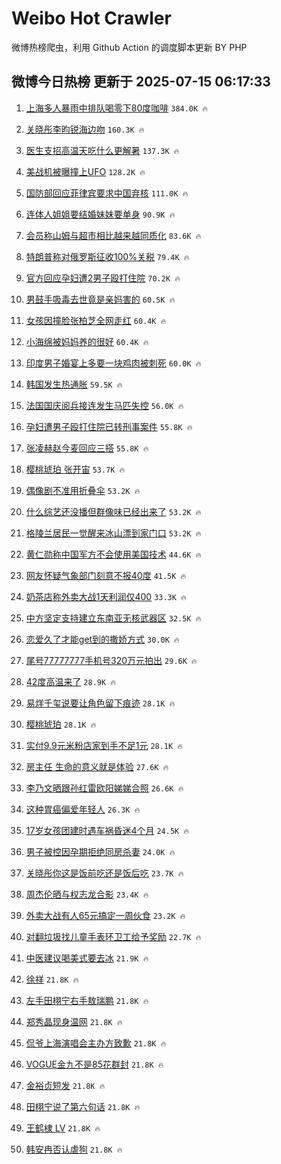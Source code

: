 # Weibo Hot Crawler 



微博热榜爬虫，利用 Github Action 的调度脚本更新 BY PHP 


## 微博今日热榜 更新于 2025-07-15 06:17:33 
1. [上海多人暴雨中排队喝零下80度咖啡](https://s.weibo.com/weibo?q=%23%E4%B8%8A%E6%B5%B7%E5%A4%9A%E4%BA%BA%E6%9A%B4%E9%9B%A8%E4%B8%AD%E6%8E%92%E9%98%9F%E5%96%9D%E9%9B%B6%E4%B8%8B80%E5%BA%A6%E5%92%96%E5%95%A1%23&t=31&band_rank=1&Refer=top) `384.0K 🔥` 

1. [关晓彤李昀锐海边吻](https://s.weibo.com/weibo?q=%23%E5%85%B3%E6%99%93%E5%BD%A4%E6%9D%8E%E6%98%80%E9%94%90%E6%B5%B7%E8%BE%B9%E5%90%BB%23&t=31&band_rank=2&Refer=top) `160.3K 🔥` 

1. [医生支招高温天吃什么更解暑](https://s.weibo.com/weibo?q=%23%E5%8C%BB%E7%94%9F%E6%94%AF%E6%8B%9B%E9%AB%98%E6%B8%A9%E5%A4%A9%E5%90%83%E4%BB%80%E4%B9%88%E6%9B%B4%E8%A7%A3%E6%9A%91%23&t=31&band_rank=3&Refer=top) `137.3K 🔥` 

1. [美战机被曝撞上UFO](https://s.weibo.com/weibo?q=%23%E7%BE%8E%E6%88%98%E6%9C%BA%E8%A2%AB%E6%9B%9D%E6%92%9E%E4%B8%8AUFO%23&t=31&band_rank=4&Refer=top) `128.2K 🔥` 

1. [国防部回应菲律宾要求中国弃核](https://s.weibo.com/weibo?q=%23%E5%9B%BD%E9%98%B2%E9%83%A8%E5%9B%9E%E5%BA%94%E8%8F%B2%E5%BE%8B%E5%AE%BE%E8%A6%81%E6%B1%82%E4%B8%AD%E5%9B%BD%E5%BC%83%E6%A0%B8%23&t=31&band_rank=5&Refer=top) `111.0K 🔥` 

1. [连体人姐姐要结婚妹妹要单身](https://s.weibo.com/weibo?q=%E8%BF%9E%E4%BD%93%E4%BA%BA%E5%A7%90%E5%A7%90%E8%A6%81%E7%BB%93%E5%A9%9A%E5%A6%B9%E5%A6%B9%E8%A6%81%E5%8D%95%E8%BA%AB&t=31&band_rank=6&Refer=top) `90.9K 🔥` 

1. [会员称山姆与超市相比越来越同质化](https://s.weibo.com/weibo?q=%23%E4%BC%9A%E5%91%98%E7%A7%B0%E5%B1%B1%E5%A7%86%E4%B8%8E%E8%B6%85%E5%B8%82%E7%9B%B8%E6%AF%94%E8%B6%8A%E6%9D%A5%E8%B6%8A%E5%90%8C%E8%B4%A8%E5%8C%96%23&t=31&band_rank=7&Refer=top) `83.6K 🔥` 

1. [特朗普称对俄罗斯征收100%关税](https://s.weibo.com/weibo?q=%23%E7%89%B9%E6%9C%97%E6%99%AE%E7%A7%B0%E5%AF%B9%E4%BF%84%E7%BD%97%E6%96%AF%E5%BE%81%E6%94%B6100%25%E5%85%B3%E7%A8%8E%23&t=31&band_rank=8&Refer=top) `79.4K 🔥` 

1. [官方回应孕妇遭2男子殴打住院](https://s.weibo.com/weibo?q=%23%E5%AE%98%E6%96%B9%E5%9B%9E%E5%BA%94%E5%AD%95%E5%A6%87%E9%81%AD2%E7%94%B7%E5%AD%90%E6%AE%B4%E6%89%93%E4%BD%8F%E9%99%A2%23&t=31&band_rank=9&Refer=top) `70.2K 🔥` 

1. [男鼓手吸毒去世竟是亲妈害的](https://s.weibo.com/weibo?q=%E7%94%B7%E9%BC%93%E6%89%8B%E5%90%B8%E6%AF%92%E5%8E%BB%E4%B8%96%E7%AB%9F%E6%98%AF%E4%BA%B2%E5%A6%88%E5%AE%B3%E7%9A%84&t=31&band_rank=10&Refer=top) `60.5K 🔥` 

1. [女孩因撞脸张柏芝全网走红](https://s.weibo.com/weibo?q=%23%E5%A5%B3%E5%AD%A9%E5%9B%A0%E6%92%9E%E8%84%B8%E5%BC%A0%E6%9F%8F%E8%8A%9D%E5%85%A8%E7%BD%91%E8%B5%B0%E7%BA%A2%23&t=31&band_rank=11&Refer=top) `60.4K 🔥` 

1. [小海绵被妈妈养的很好](https://s.weibo.com/weibo?q=%23%E5%B0%8F%E6%B5%B7%E7%BB%B5%E8%A2%AB%E5%A6%88%E5%A6%88%E5%85%BB%E7%9A%84%E5%BE%88%E5%A5%BD%23&t=31&band_rank=12&Refer=top) `60.4K 🔥` 

1. [印度男子婚宴上多要一块鸡肉被刺死](https://s.weibo.com/weibo?q=%23%E5%8D%B0%E5%BA%A6%E7%94%B7%E5%AD%90%E5%A9%9A%E5%AE%B4%E4%B8%8A%E5%A4%9A%E8%A6%81%E4%B8%80%E5%9D%97%E9%B8%A1%E8%82%89%E8%A2%AB%E5%88%BA%E6%AD%BB%23&t=31&band_rank=13&Refer=top) `60.0K 🔥` 

1. [韩国发生热通胀](https://s.weibo.com/weibo?q=%23%E9%9F%A9%E5%9B%BD%E5%8F%91%E7%94%9F%E7%83%AD%E9%80%9A%E8%83%80%23&t=31&band_rank=14&Refer=top) `59.5K 🔥` 

1. [法国国庆阅兵接连发生马匹失控](https://s.weibo.com/weibo?q=%23%E6%B3%95%E5%9B%BD%E5%9B%BD%E5%BA%86%E9%98%85%E5%85%B5%E6%8E%A5%E8%BF%9E%E5%8F%91%E7%94%9F%E9%A9%AC%E5%8C%B9%E5%A4%B1%E6%8E%A7%23&t=31&band_rank=15&Refer=top) `56.0K 🔥` 

1. [孕妇遭男子殴打住院已转刑事案件](https://s.weibo.com/weibo?q=%23%E5%AD%95%E5%A6%87%E9%81%AD%E7%94%B7%E5%AD%90%E6%AE%B4%E6%89%93%E4%BD%8F%E9%99%A2%E5%B7%B2%E8%BD%AC%E5%88%91%E4%BA%8B%E6%A1%88%E4%BB%B6%23&t=31&band_rank=16&Refer=top) `55.8K 🔥` 

1. [张凌赫赵今麦回应三搭](https://s.weibo.com/weibo?q=%23%E5%BC%A0%E5%87%8C%E8%B5%AB%E8%B5%B5%E4%BB%8A%E9%BA%A6%E5%9B%9E%E5%BA%94%E4%B8%89%E6%90%AD%23&t=31&band_rank=17&Refer=top) `55.8K 🔥` 

1. [樱桃琥珀 张开宙](https://s.weibo.com/weibo?q=%E6%A8%B1%E6%A1%83%E7%90%A5%E7%8F%80%20%E5%BC%A0%E5%BC%80%E5%AE%99&t=31&band_rank=18&Refer=top) `53.7K 🔥` 

1. [偶像剧不准用折叠伞](https://s.weibo.com/weibo?q=%E5%81%B6%E5%83%8F%E5%89%A7%E4%B8%8D%E5%87%86%E7%94%A8%E6%8A%98%E5%8F%A0%E4%BC%9E&t=31&band_rank=19&Refer=top) `53.2K 🔥` 

1. [什么综艺还没播但群像味已经出来了](https://s.weibo.com/weibo?q=%E4%BB%80%E4%B9%88%E7%BB%BC%E8%89%BA%E8%BF%98%E6%B2%A1%E6%92%AD%E4%BD%86%E7%BE%A4%E5%83%8F%E5%91%B3%E5%B7%B2%E7%BB%8F%E5%87%BA%E6%9D%A5%E4%BA%86&t=31&band_rank=20&Refer=top) `53.2K 🔥` 

1. [格陵兰居民一觉醒来冰山漂到家门口](https://s.weibo.com/weibo?q=%23%E6%A0%BC%E9%99%B5%E5%85%B0%E5%B1%85%E6%B0%91%E4%B8%80%E8%A7%89%E9%86%92%E6%9D%A5%E5%86%B0%E5%B1%B1%E6%BC%82%E5%88%B0%E5%AE%B6%E9%97%A8%E5%8F%A3%23&t=31&band_rank=21&Refer=top) `53.2K 🔥` 

1. [黄仁勋称中国军方不会使用美国技术](https://s.weibo.com/weibo?q=%23%E9%BB%84%E4%BB%81%E5%8B%8B%E7%A7%B0%E4%B8%AD%E5%9B%BD%E5%86%9B%E6%96%B9%E4%B8%8D%E4%BC%9A%E4%BD%BF%E7%94%A8%E7%BE%8E%E5%9B%BD%E6%8A%80%E6%9C%AF%23&t=31&band_rank=22&Refer=top) `44.6K 🔥` 

1. [网友怀疑气象部门刻意不报40度](https://s.weibo.com/weibo?q=%23%E7%BD%91%E5%8F%8B%E6%80%80%E7%96%91%E6%B0%94%E8%B1%A1%E9%83%A8%E9%97%A8%E5%88%BB%E6%84%8F%E4%B8%8D%E6%8A%A540%E5%BA%A6%23&t=31&band_rank=23&Refer=top) `41.5K 🔥` 

1. [奶茶店称外卖大战1天利润仅400](https://s.weibo.com/weibo?q=%23%E5%A5%B6%E8%8C%B6%E5%BA%97%E7%A7%B0%E5%A4%96%E5%8D%96%E5%A4%A7%E6%88%981%E5%A4%A9%E5%88%A9%E6%B6%A6%E4%BB%85400%23&t=31&band_rank=24&Refer=top) `33.3K 🔥` 

1. [中方坚定支持建立东南亚无核武器区](https://s.weibo.com/weibo?q=%23%E4%B8%AD%E6%96%B9%E5%9D%9A%E5%AE%9A%E6%94%AF%E6%8C%81%E5%BB%BA%E7%AB%8B%E4%B8%9C%E5%8D%97%E4%BA%9A%E6%97%A0%E6%A0%B8%E6%AD%A6%E5%99%A8%E5%8C%BA%23&t=31&band_rank=25&Refer=top) `32.5K 🔥` 

1. [恋爱久了才能get到的撒娇方式](https://s.weibo.com/weibo?q=%E6%81%8B%E7%88%B1%E4%B9%85%E4%BA%86%E6%89%8D%E8%83%BDget%E5%88%B0%E7%9A%84%E6%92%92%E5%A8%87%E6%96%B9%E5%BC%8F&t=31&band_rank=26&Refer=top) `30.0K 🔥` 

1. [尾号77777777手机号320万元拍出](https://s.weibo.com/weibo?q=%23%E5%B0%BE%E5%8F%B777777777%E6%89%8B%E6%9C%BA%E5%8F%B7320%E4%B8%87%E5%85%83%E6%8B%8D%E5%87%BA%23&t=31&band_rank=27&Refer=top) `29.6K 🔥` 

1. [42度高温来了](https://s.weibo.com/weibo?q=42%E5%BA%A6%E9%AB%98%E6%B8%A9%E6%9D%A5%E4%BA%86&t=31&band_rank=28&Refer=top) `28.9K 🔥` 

1. [易烊千玺说要让角色留下痕迹](https://s.weibo.com/weibo?q=%23%E6%98%93%E7%83%8A%E5%8D%83%E7%8E%BA%E8%AF%B4%E8%A6%81%E8%AE%A9%E8%A7%92%E8%89%B2%E7%95%99%E4%B8%8B%E7%97%95%E8%BF%B9%23&t=31&band_rank=29&Refer=top) `28.1K 🔥` 

1. [樱桃琥珀](https://s.weibo.com/weibo?q=%E6%A8%B1%E6%A1%83%E7%90%A5%E7%8F%80&t=31&band_rank=30&Refer=top) `28.1K 🔥` 

1. [实付9.9元米粉店家到手不足1元](https://s.weibo.com/weibo?q=%23%E5%AE%9E%E4%BB%989.9%E5%85%83%E7%B1%B3%E7%B2%89%E5%BA%97%E5%AE%B6%E5%88%B0%E6%89%8B%E4%B8%8D%E8%B6%B31%E5%85%83%23&t=31&band_rank=31&Refer=top) `28.1K 🔥` 

1. [房主任 生命的意义就是体验](https://s.weibo.com/weibo?q=%E6%88%BF%E4%B8%BB%E4%BB%BB%20%E7%94%9F%E5%91%BD%E7%9A%84%E6%84%8F%E4%B9%89%E5%B0%B1%E6%98%AF%E4%BD%93%E9%AA%8C&t=31&band_rank=32&Refer=top) `27.6K 🔥` 

1. [李乃文晒跟孙红雷欧阳娣娣合照](https://s.weibo.com/weibo?q=%E6%9D%8E%E4%B9%83%E6%96%87%E6%99%92%E8%B7%9F%E5%AD%99%E7%BA%A2%E9%9B%B7%E6%AC%A7%E9%98%B3%E5%A8%A3%E5%A8%A3%E5%90%88%E7%85%A7&t=31&band_rank=33&Refer=top) `26.6K 🔥` 

1. [这种胃癌偏爱年轻人](https://s.weibo.com/weibo?q=%23%E8%BF%99%E7%A7%8D%E8%83%83%E7%99%8C%E5%81%8F%E7%88%B1%E5%B9%B4%E8%BD%BB%E4%BA%BA%23&t=31&band_rank=34&Refer=top) `26.3K 🔥` 

1. [17岁女孩团建时遇车祸昏迷4个月](https://s.weibo.com/weibo?q=%2317%E5%B2%81%E5%A5%B3%E5%AD%A9%E5%9B%A2%E5%BB%BA%E6%97%B6%E9%81%87%E8%BD%A6%E7%A5%B8%E6%98%8F%E8%BF%B74%E4%B8%AA%E6%9C%88%23&t=31&band_rank=35&Refer=top) `24.5K 🔥` 

1. [男子被控因孕期拒绝同房杀妻](https://s.weibo.com/weibo?q=%23%E7%94%B7%E5%AD%90%E8%A2%AB%E6%8E%A7%E5%9B%A0%E5%AD%95%E6%9C%9F%E6%8B%92%E7%BB%9D%E5%90%8C%E6%88%BF%E6%9D%80%E5%A6%BB%23&t=31&band_rank=36&Refer=top) `24.0K 🔥` 

1. [关晓彤你这是饭前吃还是饭后吃](https://s.weibo.com/weibo?q=%23%E5%85%B3%E6%99%93%E5%BD%A4%E4%BD%A0%E8%BF%99%E6%98%AF%E9%A5%AD%E5%89%8D%E5%90%83%E8%BF%98%E6%98%AF%E9%A5%AD%E5%90%8E%E5%90%83%23&t=31&band_rank=37&Refer=top) `23.7K 🔥` 

1. [周杰伦晒与权志龙合影](https://s.weibo.com/weibo?q=%E5%91%A8%E6%9D%B0%E4%BC%A6%E6%99%92%E4%B8%8E%E6%9D%83%E5%BF%97%E9%BE%99%E5%90%88%E5%BD%B1&t=31&band_rank=38&Refer=top) `23.4K 🔥` 

1. [外卖大战有人65元搞定一周伙食](https://s.weibo.com/weibo?q=%23%E5%A4%96%E5%8D%96%E5%A4%A7%E6%88%98%E6%9C%89%E4%BA%BA65%E5%85%83%E6%90%9E%E5%AE%9A%E4%B8%80%E5%91%A8%E4%BC%99%E9%A3%9F%23&t=31&band_rank=39&Refer=top) `23.2K 🔥` 

1. [对翻垃圾找儿童手表环卫工给予奖励](https://s.weibo.com/weibo?q=%23%E5%AF%B9%E7%BF%BB%E5%9E%83%E5%9C%BE%E6%89%BE%E5%84%BF%E7%AB%A5%E6%89%8B%E8%A1%A8%E7%8E%AF%E5%8D%AB%E5%B7%A5%E7%BB%99%E4%BA%88%E5%A5%96%E5%8A%B1%23&t=31&band_rank=40&Refer=top) `22.7K 🔥` 

1. [中医建议喝美式要去冰](https://s.weibo.com/weibo?q=%23%E4%B8%AD%E5%8C%BB%E5%BB%BA%E8%AE%AE%E5%96%9D%E7%BE%8E%E5%BC%8F%E8%A6%81%E5%8E%BB%E5%86%B0%23&t=31&band_rank=41&Refer=top) `21.9K 🔥` 

1. [徐祥](https://s.weibo.com/weibo?q=%E5%BE%90%E7%A5%A5&t=31&band_rank=42&Refer=top) `21.8K 🔥` 

1. [左手田栩宁右手敖瑞鹏](https://s.weibo.com/weibo?q=%23%E5%B7%A6%E6%89%8B%E7%94%B0%E6%A0%A9%E5%AE%81%E5%8F%B3%E6%89%8B%E6%95%96%E7%91%9E%E9%B9%8F%23&t=31&band_rank=43&Refer=top) `21.8K 🔥` 

1. [郑秀晶现身温网](https://s.weibo.com/weibo?q=%E9%83%91%E7%A7%80%E6%99%B6%E7%8E%B0%E8%BA%AB%E6%B8%A9%E7%BD%91&t=31&band_rank=44&Refer=top) `21.8K 🔥` 

1. [侃爷上海演唱会主办方致歉](https://s.weibo.com/weibo?q=%23%E4%BE%83%E7%88%B7%E4%B8%8A%E6%B5%B7%E6%BC%94%E5%94%B1%E4%BC%9A%E4%B8%BB%E5%8A%9E%E6%96%B9%E8%87%B4%E6%AD%89%23&t=31&band_rank=45&Refer=top) `21.8K 🔥` 

1. [VOGUE金九不是85花群封](https://s.weibo.com/weibo?q=%23VOGUE%E9%87%91%E4%B9%9D%E4%B8%8D%E6%98%AF85%E8%8A%B1%E7%BE%A4%E5%B0%81%23&t=31&band_rank=46&Refer=top) `21.8K 🔥` 

1. [金裕贞短发](https://s.weibo.com/weibo?q=%23%E9%87%91%E8%A3%95%E8%B4%9E%E7%9F%AD%E5%8F%91%23&t=31&band_rank=47&Refer=top) `21.8K 🔥` 

1. [田栩宁说了第六句话](https://s.weibo.com/weibo?q=%23%E7%94%B0%E6%A0%A9%E5%AE%81%E8%AF%B4%E4%BA%86%E7%AC%AC%E5%85%AD%E5%8F%A5%E8%AF%9D%23&t=31&band_rank=48&Refer=top) `21.8K 🔥` 

1. [王鹤棣 LV](https://s.weibo.com/weibo?q=%E7%8E%8B%E9%B9%A4%E6%A3%A3%20LV&t=31&band_rank=49&Refer=top) `21.8K 🔥` 

1. [韩安冉否认虐狗](https://s.weibo.com/weibo?q=%23%E9%9F%A9%E5%AE%89%E5%86%89%E5%90%A6%E8%AE%A4%E8%99%90%E7%8B%97%23&t=31&band_rank=50&Refer=top) `21.8K 🔥` 

